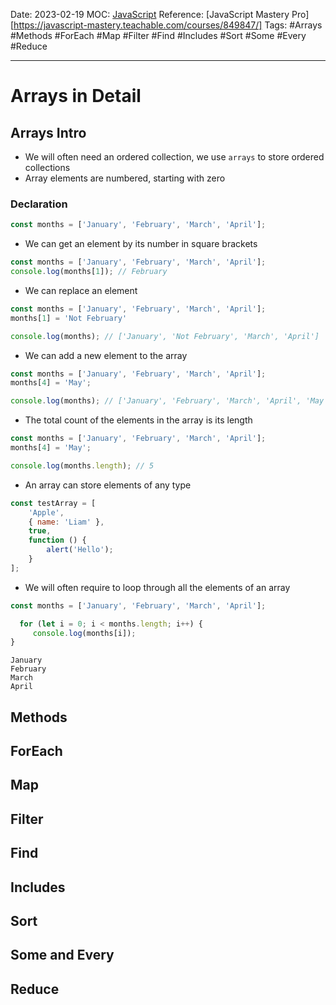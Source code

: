 Date: 2023-02-19
MOC: [JavaScript](../../1.%20MOC/JavaScript.md)
Reference: [JavaScript Mastery Pro][https://javascript-mastery.teachable.com/courses/849847/]
Tags: #Arrays #Methods #ForEach #Map #Filter #Find #Includes #Sort #Some #Every #Reduce

---
# Arrays in Detail

## Arrays Intro
* We will often need an ordered collection, we use `arrays` to store ordered collections
* Array elements are numbered, starting with zero

### Declaration
```JavaScript
const months = ['January', 'February', 'March', 'April'];
```

* We can get an element by its number in square brackets
```JavaScript
const months = ['January', 'February', 'March', 'April'];
console.log(months[1]); // February
```

* We can replace an element
```JavaScript
const months = ['January', 'February', 'March', 'April'];
months[1] = 'Not February'

console.log(months); // ['January', 'Not February', 'March', 'April']
```

* We can add a new element to the array
```JavaScript
const months = ['January', 'February', 'March', 'April'];
months[4] = 'May';

console.log(months); // ['January', 'February', 'March', 'April', 'May']
```

* The total count of the elements in the array is its length
```JavaScript
const months = ['January', 'February', 'March', 'April'];
months[4] = 'May';

console.log(months.length); // 5
```

* An array can store elements of any type
```JavaScript
const testArray = [
    'Apple',
    { name: 'Liam' },
    true,
    function () {
        alert('Hello');
    }
];
```

* We will often require to loop through all the elements of an array
```JavaScript
const months = ['January', 'February', 'March', 'April'];

  for (let i = 0; i < months.length; i++) {
	 console.log(months[i]);
}
```
```console
January
February
March
April
```

## Methods

## ForEach

## Map

## Filter

## Find

## Includes

## Sort

## Some and Every

## Reduce